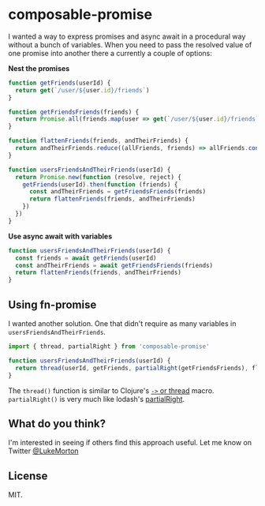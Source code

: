 # composable-promise

I wanted a way to express promises and async await in a procedural way without a bunch of variables. When you need to pass the resolved value of one promise into another there a currently a couple of options:

**Nest the promises**

``` js
function getFriends(userId) {
  return get(`/user/${user.id}/friends`)
}

function getFriendsFriends(friends) {
  return Promise.all(friends.map(user => get(`/user/${user.id}/friends`)))
}

function flattenFriends(friends, andTheirFriends) {
  return andTheirFriends.reduce((allFriends, friends) => allFriends.concat(friends), friends)
}

function usersFriendsAndTheirFriends(userId) {
  return Promise.new(function (resolve, reject) {
    getFriends(userId).then(function (friends) {
      const andTheirFriends = getFriendsFriends(friends)
      return flattenFriends(friends, andTheirFriends)
    })
  })
}
```

**Use async await with variables**

``` js
function usersFriendsAndTheirFriends(userId) {
  const friends = await getFriends(userId)
  const andTheirFriends = await getFriendsFriends(friends)
  return flattenFriends(friends, andTheirFriends)
}
```

## Using fn-promise

I wanted another solution. One that didn't require as many variables in `usersFriendsAndTheirFriends`.

``` js
import { thread, partialRight } from 'composable-promise'

function usersFriendsAndTheirFriends(userId) {
  return thread(userId, getFriends, partialRight(getFriendsFriends), flattenFriends)
}
```

The `thread()` function is similar to Clojure's [`->` or thread](https://clojure.org/guides/threading_macros) macro. `partialRight()` is very much like lodash's [partialRight](https://lodash.com/docs/4.17.4#partialRight).

## What do you think?

I'm interested in seeing if others find this approach useful. Let me know on Twitter [@LukeMorton](https://twitter.com/LukeMorton)

## License

MIT.
